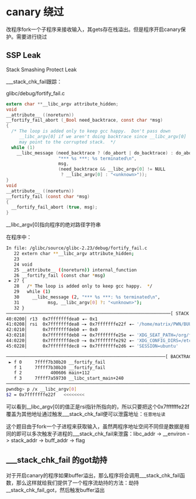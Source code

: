 # canary 绕过

改程序fork一个子程序来接收输入，其gets存在栈溢出。但是程序开启canary保护。需要进行绕过

## SSP Leak

Stack Smashing Protect Leak

___stack_chk_fail跟踪：

 glibc/debug/fortify_fail.c

```c
extern char **__libc_argv attribute_hidden;
void
__attribute__ ((noreturn))
__fortify_fail_abort (_Bool need_backtrace, const char *msg)
{
  /* The loop is added only to keep gcc happy.  Don't pass down
     __libc_argv[0] if we aren't doing backtrace since __libc_argv[0]
     may point to the corrupted stack.  */
  while (1)
    __libc_message (need_backtrace ? (do_abort | do_backtrace) : do_abort,
                    "*** %s ***: %s terminated\n",
                    msg,
                    (need_backtrace && __libc_argv[0] != NULL
                     ? __libc_argv[0] : "<unknown>"));
}
void
__attribute__ ((noreturn))
__fortify_fail (const char *msg)
{
  __fortify_fail_abort (true, msg);
}
```

__libc_argv[0]指向程序的绝对路径字符串

在程序中：

````bash
In file: /glibc/source/glibc-2.23/debug/fortify_fail.c
   22 extern char **__libc_argv attribute_hidden;
   23 
   24 void
   25 __attribute__ ((noreturn)) internal_function
   26 __fortify_fail (const char *msg)
 ► 27 {
   28   /* The loop is added only to keep gcc happy.  */
   29   while (1)
   30     __libc_message (2, "*** %s ***: %s terminated\n",
   31 		    msg, __libc_argv[0] ?: "<unknown>");
   32 }
───────────────────────────────────────────────────────────────[ STACK ]────────────────────────────────────────────────────────────────
40:0200│ r13  0x7fffffffdea0 ◂— 0x1
41:0208│ rsi  0x7fffffffdea8 —▸ 0x7fffffffe22f ◂— '/home/matrix/PWN/BUU/wdb2018_guess/Canary_t/t1'  <<<<<<<
42:0210│      0x7fffffffdeb0 ◂— 0x0
43:0218│      0x7fffffffdeb8 —▸ 0x7fffffffe25e ◂— 'XDG_SEAT_PATH=/org/freedesktop/DisplayManager/Seat0'
44:0220│      0x7fffffffdec0 —▸ 0x7fffffffe292 ◂— 'XDG_CONFIG_DIRS=/etc/xdg/xdg-ubuntu:/usr/share/upstart/xdg:/etc/xdg'
45:0228│      0x7fffffffdec8 —▸ 0x7fffffffe2d6 ◂— 'SESSION=ubuntu'

─────────────────────────────────────────────────────────────[ BACKTRACE ]──────────────────────────────────────────────────────────────
 ► f 0     7ffff7b30b20 __fortify_fail
   f 1     7ffff7b30b20 __fortify_fail
   f 2           400606 main+112
   f 3     7ffff7a59730 __libc_start_main+240
────────────────────────────────────────────────────────────────────────────────────────────────────────────────────────────────────────
pwndbg> p /x __libc_argv[0]
$2 = 0x7fffffffe22f   <<<<<<<<
````

可以看到__libc_argv[0]的值正是rsi指针所指向的，所以只要把这个0x7fffffffe22f覆盖为其他地址通过触发\___stack_chk_fail便可以泄露地址：`任意地址读`



这个题目由于fork一个子进程来获取输入，虽然两程序地址空间不同但是数据是相同的即可以多次触发子进程的___stack_chk_fail来泄露：libc_addr -> \_\_environ -> stack_addr -> buff_addr -> flag



## ___stack_chk_fail 的got劫持

对于开启canary的程序如果buffer溢出，那么程序将会调用___stack_chk_fail函数，那么这样就给我们提供了一个程序流劫持的方法：劫持\_\_stack_chk_fail_got，然后触发buffer溢出